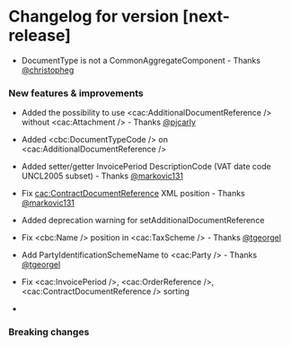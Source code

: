 # Changelog for version [next-release]

- DocumentType is not a CommonAggregateComponent - Thanks [@christopheg](https://github.com/christopheg)

### New features & improvements
- Added the possibility to use <cac:AdditionalDocumentReference /> without <cac:Attachment /> - Thanks [@pjcarly](https://github.com/pjcarly)
- Added <cbc:DocumentTypeCode /> on <cac:AdditionalDocumentReference />
- Added setter/getter InvoicePeriod DescriptionCode (VAT date code UNCL2005 subset) - Thanks [@markovic131](https://github.com/markovic131)
- Fix <cac:ContractDocumentReference> XML position - Thanks [@markovic131](https://github.com/markovic131)
- Added deprecation warning for setAdditionalDocumentReference

- Fix <cbc:Name /> position in <cac:TaxScheme /> - Thanks [@tgeorgel](https://github.com/tgeorgel)
- Add PartyIdentificationSchemeName to <cac:Party /> - Thanks [@tgeorgel](https://github.com/tgeorgel)
- Fix <cac:InvoicePeriod />, <cac:OrderReference />, <cac:ContractDocumentReference /> sorting
-
### Breaking changes

